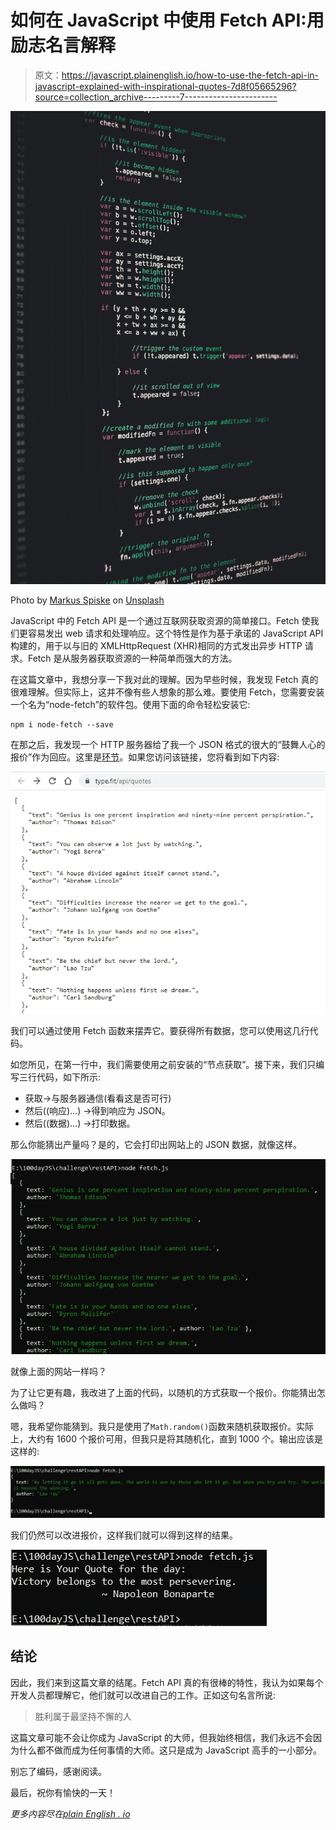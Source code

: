# 如何在 JavaScript 中使用 Fetch API:用励志名言解释

> 原文：<https://javascript.plainenglish.io/how-to-use-the-fetch-api-in-javascript-explained-with-inspirational-quotes-7d8f05665296?source=collection_archive---------7----------------------->

![](img/8832d8823483533a0b4c1215066601dc.png)

Photo by [Markus Spiske](https://unsplash.com/@markusspiske?utm_source=medium&utm_medium=referral) on [Unsplash](https://unsplash.com?utm_source=medium&utm_medium=referral)

JavaScript 中的 Fetch API 是一个通过互联网获取资源的简单接口。Fetch 使我们更容易发出 web 请求和处理响应。这个特性是作为基于承诺的 JavaScript API 构建的，用于以与旧的 XMLHttpRequest (XHR)相同的方式发出异步 HTTP 请求。Fetch 是从服务器获取资源的一种简单而强大的方法。

在这篇文章中，我想分享一下我对此的理解。因为早些时候，我发现 Fetch 真的很难理解。但实际上，这并不像有些人想象的那么难。要使用 Fetch，您需要安装一个名为“node-fetch”的软件包。使用下面的命令轻松安装它:

```
npm i node-fetch --save
```

在那之后，我发现一个 HTTP 服务器给了我一个 JSON 格式的很大的“鼓舞人心的报价”作为回应。这里是[环节](https://type.fit/api/quotes)。如果您访问该链接，您将看到如下内容:

![](img/d369723b2adb71ee78f332e4af298521.png)

我们可以通过使用 Fetch 函数来摆弄它。要获得所有数据，您可以使用这几行代码。

如您所见，在第一行中，我们需要使用之前安装的“节点获取”。接下来，我们只编写三行代码，如下所示:

*   获取→与服务器通信(看看这是否可行)
*   然后((响应)…) →得到响应为 JSON。
*   然后((数据)…) →打印数据。

那么你能猜出产量吗？是的，它会打印出网站上的 JSON 数据，就像这样。

![](img/703fac653245bc946b8cd4d9bea5039e.png)

就像上面的网站一样吗？

为了让它更有趣，我改进了上面的代码，以随机的方式获取一个报价。你能猜出怎么做吗？

嗯，我希望你能猜到。我只是使用了`Math.random()`函数来随机获取报价。实际上，大约有 1600 个报价可用，但我只是将其随机化，直到 1000 个。输出应该是这样的:

![](img/6c1f5cf833bc3a6c3f556bf1063dd32d.png)

我们仍然可以改进报价，这样我们就可以得到这样的结果。

![](img/717603e39db0d87b08d570f4d97f749f.png)

## 结论

因此，我们来到这篇文章的结尾。Fetch API 真的有很棒的特性，我认为如果每个开发人员都理解它，他们就可以改进自己的工作。正如这句名言所说:

> 胜利属于最坚持不懈的人

这篇文章可能不会让你成为 JavaScript 的大师，但我始终相信，我们永远不会因为什么都不做而成为任何事情的大师。这只是成为 JavaScript 高手的一小部分。

别忘了编码，感谢阅读。

最后，祝你有愉快的一天！

*更多内容尽在*[*plain English . io*](http://plainenglish.io/)